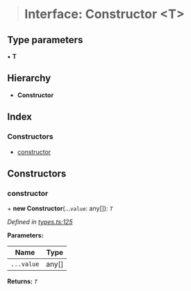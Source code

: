 > # Interface: Constructor <**T**>

## Type parameters

▪ **T**

## Hierarchy

* **Constructor**

## Index

### Constructors

* [constructor](_types_.constructor.md#constructor)

## Constructors

###  constructor

\+ **new Constructor**(...`value`: any[]): *`T`*

*Defined in [types.ts:125](https://github.com/polkadot-js/api/blob/07b89e7/packages/types/src/types.ts#L125)*

**Parameters:**

Name | Type |
------ | ------ |
`...value` | any[] |

**Returns:** *`T`*